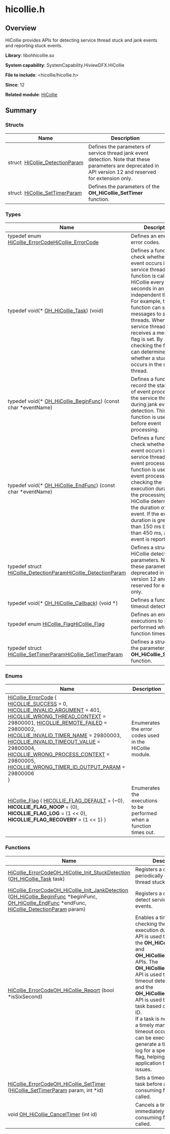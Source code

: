 # hicollie.h

## Overview

HiCollie provides APIs for detecting service thread stuck and jank events and reporting stuck events.

**Library**: libohhicollie.so

**System capability**: SystemCapability.HiviewDFX.HiCollie

**File to include**: <hicollie/hicollie.h>

**Since**: 12

**Related module**: [HiCollie](_hi_hicollie.md)


## Summary

### Structs

| Name| Description|
| -------- | -------- |
| struct&nbsp;&nbsp;[HiCollie_DetectionParam](_hi_hicollie___detection_param.md) | Defines the parameters of service thread jank event detection. Note that these parameters are deprecated in API version 12 and reserved for extension only. |
| struct&nbsp;&nbsp;[HiCollie_SetTimerParam](_hi_hicollie___set_timer_param.md) | Defines the parameters of the **OH_HiCollie_SetTimer** function. |

### Types

| Name| Description|
| -------- | -------- |
| typedef enum [HiCollie_ErrorCode](_hi_hicollie.md#hicollie_errorcode)[HiCollie_ErrorCode](_hi_hicollie.md#hicollie_errorcode) | Defines an enum for error codes. |
| typedef void(\* [OH_HiCollie_Task](_hi_hicollie.md#oh_hicollie_task)) (void) | Defines a function to check whether a stuck event occurs in a service thread. This function is called by HiCollie every 3 seconds in an independent thread. For example, this function can send messages to service threads. When a service thread receives a message, a flag is set. By checking the flag, you can determine whether a stuck event occurs in the service thread. |
| typedef void(\* [OH_HiCollie_BeginFunc](_hi_hicollie.md#oh_hicollie_beginfunc)) (const char \*eventName) | Defines a function to record the start time of event processing in the service thread during jank event detection. This function is used before event processing. |
| typedef void(\* [OH_HiCollie_EndFunc](_hi_hicollie.md#oh_hicollie_endfunc)) (const char \*eventName) | Defines a function to check whether a jank event occurs in a service thread during event processing. This function is used after event processing. By checking the execution duration of the processing events, HiCollie determines the duration of each event. If the execution duration is greater than 150 ms but less than 450 ms, a jank event is reported. |
| typedef struct [HiCollie_DetectionParam](_hi_hicollie___detection_param.md)[HiCollie_DetectionParam](_hi_hicollie.md#hicollie_detectionparam) | Defines a struct for HiCollie detection parameters. Note that these parameters are deprecated in API version 12 and reserved for extension only. |
| typedef void(\* [OH_HiCollie_Callback](_hi_hicollie.md#oh_hicollie_callback)) (void \*) | Defines a function for timeout detection. |
| typedef enum [HiCollie_Flag](_hi_hicollie.md#hicollie_flag)[HiCollie_Flag](_hi_hicollie.md#hicollie_flag) | Defines an enum for executions to be performed when a function times out. |
| typedef struct [HiCollie_SetTimerParam](_hi_hicollie___set_timer_param.md)[HiCollie_SetTimerParam](_hi_hicollie.md#hicollie_settimerparam) | Defines a struct for the parameters of the **OH_HiCollie_SetTimer** function. |

### Enums

| Name| Description|
| -------- | -------- |
| [HiCollie_ErrorCode](_hi_hicollie.md#hicollie_errorcode) {<br>[HICOLLIE_SUCCESS](_hi_hicollie.md) = 0, [HICOLLIE_INVALID_ARGUMENT](_hi_hicollie.md) = 401, [HICOLLIE_WRONG_THREAD_CONTEXT](_hi_hicollie.md) = 29800001, [HICOLLIE_REMOTE_FAILED](_hi_hicollie.md) = 29800002,<br>[HICOLLIE_INVALID_TIMER_NAME](_hi_hicollie.md) = 29800003, [HICOLLIE_INVALID_TIMEOUT_VALUE](_hi_hicollie.md) = 29800004, [HICOLLIE_WRONG_PROCESS_CONTEXT](_hi_hicollie.md) = 29800005, [HICOLLIE_WRONG_TIMER_ID_OUTPUT_PARAM](_hi_hicollie.md) = 29800006<br>} | Enumerates the error codes used in the HiCollie module. |
| [HiCollie_Flag](_hi_hicollie.md#hicollie_flag) { [HICOLLIE_FLAG_DEFAULT](_hi_hicollie.md) = (~0), **HICOLLIE_FLAG_NOOP** = (0), **HICOLLIE_FLAG_LOG** = (1 &lt;&lt; 0), **HICOLLIE_FLAG_RECOVERY** = (1 &lt;&lt; 1) } | Enumerates the executions to be performed when a function times out. |

### Functions

| Name| Description|
| -------- | -------- |
| [HiCollie_ErrorCode](_hi_hicollie.md#hicollie_errorcode)[OH_HiCollie_Init_StuckDetection](_hi_hicollie.md#oh_hicollie_init_stuckdetection) ([OH_HiCollie_Task](_hi_hicollie.md#oh_hicollie_task) task) | Registers a callback to periodically detect service thread stuck events. |
| [HiCollie_ErrorCode](_hi_hicollie.md#hicollie_errorcode)[OH_HiCollie_Init_JankDetection](_hi_hicollie.md#oh_hicollie_init_jankdetection) ([OH_HiCollie_BeginFunc](_hi_hicollie.md#oh_hicollie_beginfunc) \*beginFunc, [OH_HiCollie_EndFunc](_hi_hicollie.md#oh_hicollie_endfunc) \*endFunc, [HiCollie_DetectionParam](_hi_hicollie___detection_param.md) param) | Registers a callback to detect service thread jank events. |
| [HiCollie_ErrorCode](_hi_hicollie.md#hicollie_errorcode)[OH_HiCollie_Report](_hi_hicollie.md#oh_hicollie_report) (bool \*isSixSecond) | Enables a timer for checking the function execution duration. This API is used together with the **OH_HiCollie_SetTimer** and **OH_HiCollie_CancelTimer** APIs. The **OH_HiCollie_SetTimer** API is used to set a timeout detection task, and the **OH_HiCollie_CancelTimer** API is used to cancel the task based on the timer ID.<br>If a task is not canceled in a timely manner, that is, a timeout occurs, a callback can be executed to generate a timeout fault log for a specific behavior flag, helping locate application timeout issues. |
| [HiCollie_ErrorCode](_hi_hicollie.md#hicollie_errorcode)[OH_HiCollie_SetTimer](_hi_hicollie.md#oh_hicollie_settimer) ([HiCollie_SetTimerParam](_hi_hicollie___set_timer_param.md) param, int \*id) | Sets a timeout detection task before a time-consuming function is called. |
| void [OH_HiCollie_CancelTimer](_hi_hicollie.md#oh_hicollie_canceltimer) (int id) | Cancels a timer immediately after a time-consuming function is called. |
